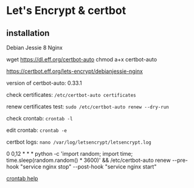 # Let's Encrypt & certbot 


## installation

Debian Jessie 8
Nginx

wget https://dl.eff.org/certbot-auto
chmod a+x certbot-auto

https://certbot.eff.org/lets-encrypt/debianjessie-nginx



version of certbot-auto:
0.33.1


check certificates:
`/etc/certbot-auto certificates`



renew certificates test:
`sudo /etc/certbot-auto renew --dry-run`


check crontab:
`crontab -l`

edit crontab:
`crontab -e`


certbot logs:
`nano /var/log/letsencrypt/letsencrypt.log`






<!-- 0 */12 * * * root test -x /usr/bin/certbot -a \! -d /run/systemd/system && perl -e 'sleep int(rand(3600))' && certbot renew --pre-hook "service nginx stop" --post-hook "service nginx start" -->


0 0,12 * * * python -c 'import random; import time; time.sleep(random.random() * 3600)' && /etc/certbot-auto renew --pre-hook "service nginx stop" --post-hook "service nginx start"


[crontab help](https://crontab.guru/#*/5_*_*_*_*)



